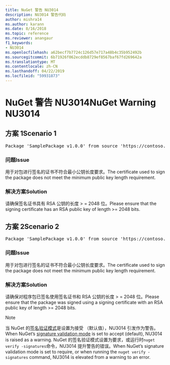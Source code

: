 ```yaml
---
title: NuGet 警告 NU3014
description: NU3014 警告代码
author: mishra14
ms.author: karann
ms.date: 8/16/2018
ms.topic: reference
ms.reviewer: anangaur
f1_keywords:
- NU3014
ms.openlocfilehash: a62becf7b7724c126d57e717a48b4c35b952492b
ms.sourcegitcommit: 6b71926f062ecddb8729ef8567baf67fd269642a
ms.translationtype: MT
ms.contentlocale: zh-CN
ms.lasthandoff: 04/22/2019
ms.locfileid: "59931873"
---
```

# <a name="nuget-warning-nu3014"></a><span data-ttu-id="3989e-103">NuGet 警告 NU3014</span><span class="sxs-lookup"><span data-stu-id="3989e-103">NuGet Warning NU3014</span></span>

## <a name="scenario-1"></a><span data-ttu-id="3989e-104">方案 1</span><span class="sxs-lookup"><span data-stu-id="3989e-104">Scenario 1</span></span>

<pre>Package 'SamplePackage v1.0.0' from source 'https://contoso.com/index.json': The signing certificate does not meet a minimum public key length requirement.</pre>

### <a name="issue"></a><span data-ttu-id="3989e-105">问题</span><span class="sxs-lookup"><span data-stu-id="3989e-105">Issue</span></span>

<span data-ttu-id="3989e-106">用于对包进行签名的证书不符合最小公钥长度要求。</span><span class="sxs-lookup"><span data-stu-id="3989e-106">The certificate used to sign the package does not meet the minimum public key length requirement.</span></span>


### <a name="solution"></a><span data-ttu-id="3989e-107">解决方案</span><span class="sxs-lookup"><span data-stu-id="3989e-107">Solution</span></span>

<span data-ttu-id="3989e-108">请确保签名证书具有 RSA 公钥的长度 > = 2048 位。</span><span class="sxs-lookup"><span data-stu-id="3989e-108">Please ensure that the signing certificate has an RSA public key of length >= 2048 bits.</span></span>



## <a name="scenario-2"></a><span data-ttu-id="3989e-109">方案 2</span><span class="sxs-lookup"><span data-stu-id="3989e-109">Scenario 2</span></span>

<pre>Package 'SamplePackage v1.0.0' from source 'https://contoso.com/index.json': The primary signature's certificate does not meet a minimum public key length requirement.</pre>

### <a name="issue"></a><span data-ttu-id="3989e-110">问题</span><span class="sxs-lookup"><span data-stu-id="3989e-110">Issue</span></span>

<span data-ttu-id="3989e-111">用于对包进行签名的证书不符合最小公钥长度要求。</span><span class="sxs-lookup"><span data-stu-id="3989e-111">The certificate used to sign the package does not meet the minimum public key length requirement.</span></span>


### <a name="solution"></a><span data-ttu-id="3989e-112">解决方案</span><span class="sxs-lookup"><span data-stu-id="3989e-112">Solution</span></span>

<span data-ttu-id="3989e-113">请确保对程序包已签名使用签名证书和 RSA 公钥的长度 > = 2048 位。</span><span class="sxs-lookup"><span data-stu-id="3989e-113">Please ensure that the package was signed using a signing certificate with an RSA public key of length >= 2048 bits.</span></span>


> [!Note]
> <span data-ttu-id="3989e-114">当 NuGet 的[签名验证模式](https://docs.microsoft.com/en-us/nuget/consume-packages/installing-signed-packages#configure-package-signature-requirements)是设置为接受 （默认值），NU3014 引发作为警告。</span><span class="sxs-lookup"><span data-stu-id="3989e-114">When NuGet’s [signature validation mode](https://docs.microsoft.com/en-us/nuget/consume-packages/installing-signed-packages#configure-package-signature-requirements) is set to accept (default), NU3014 is raised as a warning.</span></span> <span data-ttu-id="3989e-115">NuGet 的签名验证模式设置为要求，或运行时`nuget verify -signatures`命令，NU3014 提升警告的错误。</span><span class="sxs-lookup"><span data-stu-id="3989e-115">When NuGet’s signature validation mode is set to require, or when running the `nuget verify -signatures` command, NU3014 is elevated from a warning to an error.</span></span> 
